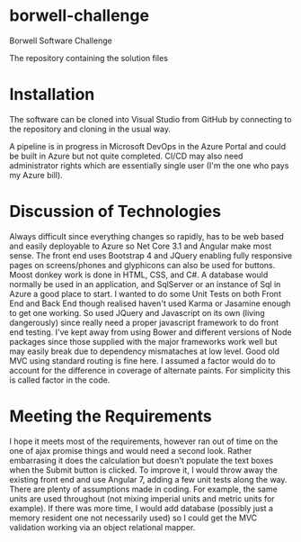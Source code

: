 # borwell-challenge
Borwell Software Challenge

The repository containing the solution files

# Installation 

The software can be cloned into Visual Studio from GitHub  by connecting to the repository and cloning in the usual way.

A pipeline is in progress in Microsoft DevOps in the Azure Portal and could be built in Azure but not quite completed. CI/CD may also need administrator rights which are essentially single user (I'm the one who pays my Azure bill).

# Discussion of Technologies

Always difficult since everything changes so rapidly, has to be web based and easily deployable to Azure so Net Core 3.1 and Angular make most sense. The front end uses Bootstrap 4 and JQuery enabling fully responsive pages on screens/phones and glyphicons can also be used for buttons. Moost donkey work is done in HTML, CSS, and C#. A database would normally be used in an application, and SqlServer or an instance of Sql in Azure a good place to start. I wanted to do some Unit Tests on both Front End and Back End though realised haven't used Karma or Jasamine enough to get one working. So used JQuery and Javascript on its own (living dangerously) since really need a proper javascript framework to do front end testing. I've kept away from using Bower and different versions of Node packages since those supplied with the major frameworks work well but may easily break due to dependency mismataches at low level. Good old MVC using standard routing is fine here. I assumed a factor would do  to account for the difference in coverage of alternate paints. For simplicity this is called factor in the code.

# Meeting the Requirements

I hope it meets most of the requirements, however ran out of time on the one of ajax promise things and would need a second look. Rather embarrasing it does the calculation but doesn't populate the text boxes when the Submit button is clicked. To improve it, I would throw away the existing front end and use Angular 7, adding a few unit tests along the way. There are plenty of assumptions made in coding. For example, the same units are used throughout (not mixing imperial units and metric units for example). If there was more time, I would add database (possibly just a memory resident one not necessarily used) so I could get the MVC validation working via an object relational mapper.
